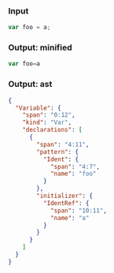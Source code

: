 ### Input
```js
var foo = a;
```

### Output: minified
```js
var foo=a
```

### Output: ast
```json
{
  "Variable": {
    "span": "0:12",
    "kind": "Var",
    "declarations": [
      {
        "span": "4:11",
        "pattern": {
          "Ident": {
            "span": "4:7",
            "name": "foo"
          }
        },
        "initializer": {
          "IdentRef": {
            "span": "10:11",
            "name": "a"
          }
        }
      }
    ]
  }
}
```
